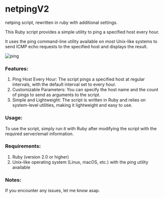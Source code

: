 # netpingV2
netping script, rewritten in ruby with additional settings.

This Ruby script provides a simple utility to ping a specified host every hour. 

It uses the ping command-line utility available on most Unix-like systems to send ICMP echo requests to the specified host and displays the result.


![ping](https://github.com/the-universal-linux-society/netpingV2/assets/161962528/d238794a-3c36-4ef2-aa69-793a3f7d03eb)

### Features: 
1. Ping Host Every Hour: The script pings a specified host at regular intervals, with the default interval set to every hour.
2. Customizable Parameters: You can specify the host name and the count of pings to send as arguments to the script.
3. Simple and Lightweight: The script is written in Ruby and relies on system-level utilities, making it lightweight and easy to use.

### Usage: 

To use the script, simply run it with Ruby after modifying the script with the required server/email information.

### Requirements: 

1. Ruby (version 2.0 or higher)
2. Unix-like operating system (Linux, macOS, etc.) with the ping utility available

### Notes: 
If you encounter any issues, let me know asap.



